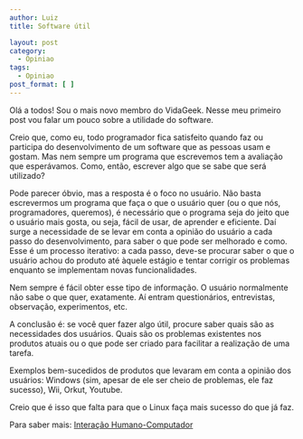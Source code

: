 ```yaml
---
author: Luiz
title: Software útil

layout: post
category:
  - Opiniao
tags:
  - Opiniao
post_format: [ ]
---
```

Olá a todos! Sou o mais novo membro do VidaGeek. Nesse meu primeiro post vou falar um pouco sobre a utilidade do software.

Creio que, como eu, todo programador fica satisfeito quando faz ou participa do desenvolvimento de um software que as pessoas usam e gostam. Mas nem sempre um programa que escrevemos tem a avaliação que esperávamos. Como, então, escrever algo que se sabe que será utilizado?

Pode parecer óbvio, mas a resposta é o foco no usuário. Não basta escrevermos um programa que faça o que o usuário quer (ou o que nós, programadores, queremos), é necessário que o programa seja do jeito que o usuário mais gosta, ou seja, fácil de usar, de aprender e eficiente. Daí surge a necessidade de se levar em conta a opinião do usuário a cada passo do desenvolvimento, para saber o que pode ser melhorado e como. Esse é um processo iterativo: a cada passo, deve-se procurar saber o que o usuário achou do produto até àquele estágio e tentar corrigir os problemas enquanto se implementam novas funcionalidades.

Nem sempre é fácil obter esse tipo de informação. O usuário normalmente não sabe o que quer, exatamente. Aí entram questionários, entrevistas, observação, experimentos, etc.

A conclusão é: se você quer fazer algo útil, procure saber quais são as necessidades dos usuários. Quais são os problemas existentes nos produtos atuais ou o que pode ser criado para facilitar a realização de uma tarefa.

Exemplos bem-sucedidos de produtos que levaram em conta a opinião dos usuários: Windows (sim, apesar de ele ser cheio de problemas, ele faz sucesso), Wii, Orkut, Youtube.

Creio que é isso que falta para que o Linux faça mais sucesso do que já faz.

Para saber mais: [Interação Humano-Computador][1] 














 [1]: http://pt.wikipedia.org/wiki/Intera%C3%A7%C3%A3o_homem-computador





